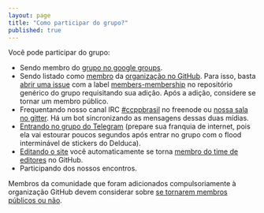 ```yaml
---
layout: page
title: "Como participar do grupo?"
published: true
---
```


Você pode participar do grupo:

- Sendo membro do
[grupo no google groups](https://groups.google.com/forum/#!forum/ccppbrasil).
- Sendo listado como [membro](https://github.com/orgs/ccppbrasil/people) da
[organização no GitHub](https://github.com/orgs/ccppbrasil). Para isso, basta
[abrir uma issue](https://github.com/ccppbrasil/ccppbrasil/issues/new) com a
label [members-membership](https://github.com/ccppbrasil/ccppbrasil/issues?labels=members-membership)
no repositório genérico do grupo requisitando sua adição. Após a adição,
considere se tornar um membro público.
- Frequentando nosso canal IRC
[#ccppbrasil](irc://chat.freenode.net:6667/ccppbrasil) no freenode ou
[nossa sala no gitter](https://gitter.im/ccppbrasil/ccppbrasil). Há um bot
sincronizando as mensagens dessas duas mídias.
- [Entrando no grupo do Telegram](https://telegram.me/ccppbrasil) (prepare sua franquia de internet, pois ela vai estourar poucos segundos após entrar no grupo com o flood interminável de stickers do Delduca).
- [Editando o site](/faq/como-editar-o-site/) você automaticamente se torna
[membro do time de editores](https://github.com/orgs/ccppbrasil/teams/editors)
no GitHub.
- Participando dos nossos encontros.

Membros da comunidade que foram adicionados compulsoriamente à organização
GitHub devem considerar sobre
[se tornarem membros públicos ou não](https://github.com/orgs/ccppbrasil/people).
